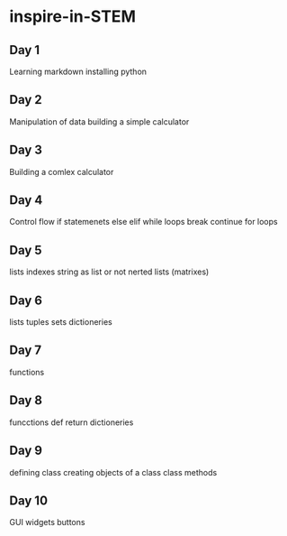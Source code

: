 # inspire-in-STEM
## Day 1
Learning markdown
installing python
## Day 2
Manipulation of data
building a simple calculator
## Day 3
Building a comlex calculator
## Day 4
Control flow
if statemenets
else elif
while loops
break continue
for loops
## Day 5
lists
  indexes
  string as list or not
  nerted lists (matrixes)
## Day 6
lists
tuples
sets
dictioneries

## Day 7
functions
## Day 8
funcctions def
 return
 dictioneries
 ## Day 9
 defining class
 creating objects of a class
 class methods
 
 ## Day 10 
 GUI
 widgets
 buttons
 
